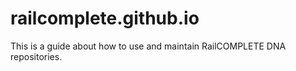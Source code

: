 # railcomplete.github.io
This is a guide about how to use and maintain RailCOMPLETE DNA repositories.
